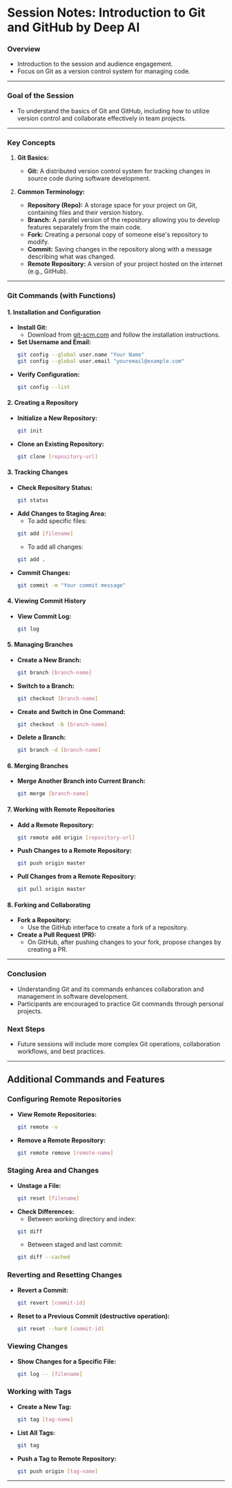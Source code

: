 # Session Notes: Introduction to Git and GitHub by Deep AI

### Overview
- Introduction to the session and audience engagement.
- Focus on Git as a version control system for managing code.

---

### Goal of the Session
- To understand the basics of Git and GitHub, including how to utilize version control and collaborate effectively in team projects.

---

### Key Concepts
1. **Git Basics:**
   - **Git:** A distributed version control system for tracking changes in source code during software development.

2. **Common Terminology:**
   - **Repository (Repo):** A storage space for your project on Git, containing files and their version history.
   - **Branch:** A parallel version of the repository allowing you to develop features separately from the main code.
   - **Fork:** Creating a personal copy of someone else's repository to modify.
   - **Commit:** Saving changes in the repository along with a message describing what was changed.
   - **Remote Repository:** A version of your project hosted on the internet (e.g., GitHub).

---

### Git Commands (with Functions)

#### 1. **Installation and Configuration**
   - **Install Git:**
     - Download from [git-scm.com](https://git-scm.com) and follow the installation instructions.
   - **Set Username and Email:**
     ```bash
     git config --global user.name "Your Name"
     git config --global user.email "youremail@example.com"
     ```
   - **Verify Configuration:**
     ```bash
     git config --list
     ```

#### 2. **Creating a Repository**
   - **Initialize a New Repository:**
     ```bash
     git init
     ```
   - **Clone an Existing Repository:**
     ```bash
     git clone [repository-url]
     ```

#### 3. **Tracking Changes**
   - **Check Repository Status:**
     ```bash
     git status
     ```
   - **Add Changes to Staging Area:**
     - To add specific files:
     ```bash
     git add [filename]
     ```
     - To add all changes:
     ```bash
     git add .
     ```
   - **Commit Changes:**
     ```bash
     git commit -m "Your commit message"
     ```

#### 4. **Viewing Commit History**
   - **View Commit Log:**
     ```bash
     git log
     ```

#### 5. **Managing Branches**
   - **Create a New Branch:**
     ```bash
     git branch [branch-name]
     ```
   - **Switch to a Branch:**
     ```bash
     git checkout [branch-name]
     ```
   - **Create and Switch in One Command:**
     ```bash
     git checkout -b [branch-name]
     ```
   - **Delete a Branch:**
     ```bash
     git branch -d [branch-name]
     ```

#### 6. **Merging Branches**
   - **Merge Another Branch into Current Branch:**
     ```bash
     git merge [branch-name]
     ```

#### 7. **Working with Remote Repositories**
   - **Add a Remote Repository:**
     ```bash
     git remote add origin [repository-url]
     ```
   - **Push Changes to a Remote Repository:**
     ```bash
     git push origin master
     ```
   - **Pull Changes from a Remote Repository:**
     ```bash
     git pull origin master
     ```

#### 8. **Forking and Collaborating**
   - **Fork a Repository:**
     - Use the GitHub interface to create a fork of a repository.
   - **Create a Pull Request (PR):**
     - On GitHub, after pushing changes to your fork, propose changes by creating a PR.

---

### Conclusion
- Understanding Git and its commands enhances collaboration and management in software development.
- Participants are encouraged to practice Git commands through personal projects.

### Next Steps
- Future sessions will include more complex Git operations, collaboration workflows, and best practices.

--- 

## Additional Commands and Features

### Configuring Remote Repositories
- **View Remote Repositories:**
  ```bash
  git remote -v
  ```
- **Remove a Remote Repository:**
  ```bash
  git remote remove [remote-name]
  ```

### Staging Area and Changes
- **Unstage a File:**
  ```bash
  git reset [filename]
  ```
- **Check Differences:**
  - Between working directory and index:
  ```bash
  git diff
  ```
  - Between staged and last commit:
  ```bash
  git diff --cached
  ```

### Reverting and Resetting Changes
- **Revert a Commit:**
  ```bash
  git revert [commit-id]
  ```
- **Reset to a Previous Commit (destructive operation):**
  ```bash
  git reset --hard [commit-id]
  ```

### Viewing Changes
- **Show Changes for a Specific File:**
  ```bash
  git log -- [filename]
  ```

### Working with Tags
- **Create a New Tag:**
  ```bash
  git tag [tag-name]
  ```
- **List All Tags:**
  ```bash
  git tag
  ```
- **Push a Tag to Remote Repository:**
  ```bash
  git push origin [tag-name]
  ```

---


